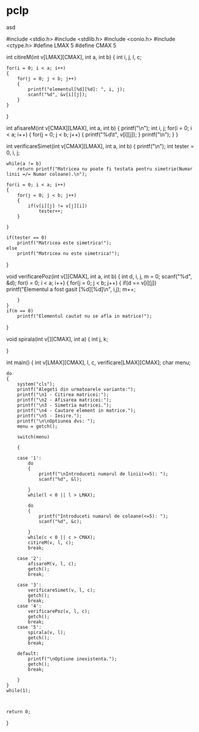 # pclp
asd

#include <stdio.h>
#include <stdlib.h>
#include <conio.h>
#include <ctype.h>
#define LMAX 5
#define CMAX 5

int citireM(int v[LMAX][CMAX], int a, int b)
{
    int i, j, l, c;


    for(i = 0; i < a; i++)
    {
        for(j = 0; j < b; j++)
        {
            printf("elementul[%d][%d]: ", i, j);
            scanf("%d", &v[i][j]);
        }
    }
}

int afisareM(int v[CMAX][LMAX], int a, int b)
{
    printf("\n");
    int i, j;
    for(i = 0; i < a; i++)
    {
        for(j = 0; j < b; j++)
        {
            printf("%d\t", v[i][j]);
        }
        printf("\n");
    }
}

int verificareSimet(int v[CMAX][LMAX], int a, int b)
{
    printf("\n");
    int tester = 0, i, j;

    while(a != b)
        return printf("Matricea nu poate fi testata pentru simetrie(Numar linii =/= Numar coloane).\n");

    for(i = 0; i < a; i++)
    {
        for(j = 0; j < b; j++)
        {
            if(v[i][j] != v[j][i])
                tester++;
        }

    }

    if(tester == 0)
        printf("Matricea este simetrica!");
    else
        printf("Matricea nu este simetrica!");


}

void verificarePoz(int v[][CMAX], int a, int b)
{
    int d, i, j, m = 0;
    scanf("%d", &d);
    for(i = 0; i < a; i++)
    {
        for(j = 0; j < b; j++)
        {
            if(d == v[i][j])
                printf("Elementul a fost gasit [%d][%d]\n", i,j);
            m++;

        }
    }
    if(m == 0)
        printf("Elementul cautat nu se afla in matrice!");

}

void spirala(int v[][CMAX], int a)
{
    int j, k;

}






int main()
{
    int v[LMAX][CMAX], l, c, verificare[LMAX][CMAX];
    char menu;

    do
    {
        system("cls");
        printf("Alegeti din urmatoarele variante:");
        printf("\n1 - Citirea matricei:");
        printf("\n2 - Afisarea matricei:");
        printf("\n3 - Simetria matricei.");
        printf("\n4 - Cautare element in matrice.");
        printf("\n5 - Iesire.");
        printf("\n\nOptiunea dvs: ");
        menu = getch();

        switch(menu)

        {

        case '1':
            do
            {
                printf("\nIntroduceti numarul de linii(<=5): ");
                scanf("%d", &l);

            }
            while(l < 0 || l > LMAX);

            do
            {
                printf("Introduceti numarul de coloane(<=5): ");
                scanf("%d", &c);

            }
            while(c < 0 || c > CMAX);
            citireM(v, l, c);
            break;

        case '2':
            afisareM(v, l, c);
            getch();
            break;

        case '3':
            verificareSimet(v, l, c);
            getch();
            break;
        case '4':
            verificarePoz(v, l, c);
            getch();
            break;
        case '5':
            spirala(v, l);
            getch();
            break;

        default:
            printf("\nOptiune inexistenta.");
            getch();
            break;

        }
    }
    while(1);



    return 0;
}


